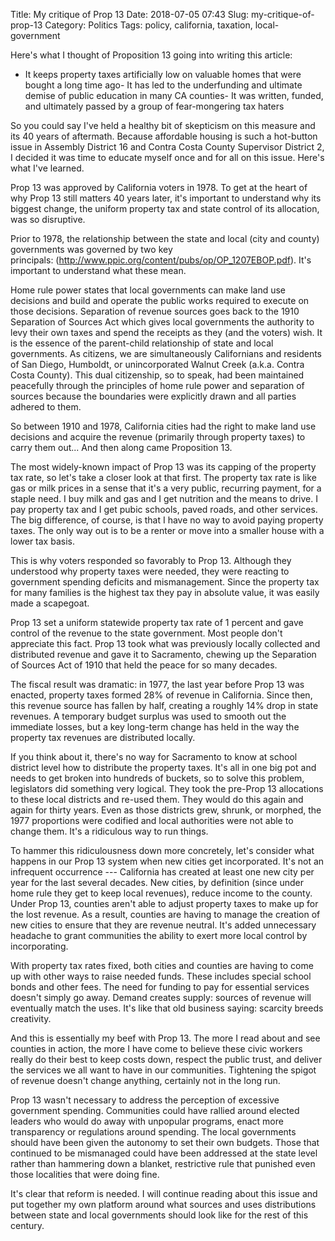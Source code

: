 Title: My critique of Prop 13
Date: 2018-07-05 07:43
Slug: my-critique-of-prop-13
Category: Politics
Tags: policy, california, taxation, local-government

Here's what I thought of Proposition 13 going into writing this article:

- It keeps property taxes artificially low on valuable homes that were bought a long time ago- It has led to the underfunding and ultimate demise of public education in many CA counties- It was written, funded, and ultimately passed by a group of fear-mongering tax haters

So you could say I've held a healthy bit of skepticism on this measure and its 40 years of aftermath. Because affordable housing is such a hot-button issue in Assembly District 16 and Contra Costa County Supervisor District 2, I decided it was time to educate myself once and for all on this issue. Here's what I've learned. 

Prop 13 was approved by California voters in 1978. To get at the heart of why Prop 13 still matters 40 years later, it's important to understand why its biggest change, the uniform property tax and state control of its allocation, was so disruptive. 

Prior to 1978, the relationship between the state and local (city and county) governments was governed by two key principals: (http://www.ppic.org/content/pubs/op/OP_1207EBOP.pdf). It's important to understand what these mean.

Home rule power states that local governments can make land use decisions and build and operate the public works required to execute on those decisions. Separation of revenue sources goes back to the 1910 Separation of Sources Act which gives local governments the authority to levy their own taxes and spend the receipts as they (and the voters) wish. It is the essence of the parent-child relationship of state and local governments. As citizens, we are simultaneously Californians and residents of San Diego, Humboldt, or unincorporated Walnut Creek (a.k.a. Contra Costa County). This dual citizenship, so to speak, had been maintained peacefully through the principles of home rule power and separation of sources because the boundaries were explicitly drawn and all parties adhered to them. 

So between 1910 and 1978, California cities had the right to make land use decisions and acquire the revenue (primarily through property taxes) to carry them out... ​And then along came Proposition 13.  

The most widely-known impact of Prop 13 was its capping of the property tax rate, so let's take a closer look at that first. The property tax rate is like gas or milk prices in a sense that it's a very public, recurring payment, for a staple need. I buy milk and gas and I get nutrition and the means to drive. I pay property tax and I get pubic schools, paved roads, and other services. The big difference, of course, is that I have no way to avoid paying property taxes. The only way out is to be a renter or move into a smaller house with a lower tax basis. 

This is why voters responded so favorably to Prop 13. Although they understood why property taxes were needed, they were reacting to government spending deficits and mismanagement. Since the property tax for many families is the highest tax they pay in absolute value, it was easily made a scapegoat. 

Prop 13 set a uniform statewide property tax rate of 1 percent and gave control of the revenue to the state government. Most people don't appreciate this fact. Prop 13 took what was previously locally collected and distributed revenue and gave it to Sacramento, chewing up the Separation of Sources Act of 1910 that held the peace for so many decades. 

The fiscal result was dramatic: in 1977, the last year before Prop 13 was enacted, property taxes formed 28% of revenue in California. Since then, this revenue source has fallen by half, creating a roughly 14% drop in state revenues. A temporary budget surplus was used to smooth out the immediate losses, but a key long-term change has held in the way the property tax revenues are distributed locally.

If you think about it, there's no way for Sacramento to know at school district level how to distribute the property taxes. It's all in one big pot and needs to get broken into hundreds of buckets, so to solve this problem, legislators did something very logical. They took the pre-Prop 13 allocations to these local districts and re-used them. They would do this again and again for thirty years. Even as those districts grew, shrunk, or morphed, the 1977 proportions were codified and local authorities were not able to change them. It's a ridiculous way to run things.

To hammer this ridiculousness down more concretely, let's consider what happens in our Prop 13 system when new cities get incorporated. It's not an infrequent occurrence --- California has created at least one new city per year for the last several decades. New cities, by definition (since under home rule they get to keep local revenues), reduce income to the county. Under Prop 13, counties aren't able to adjust property taxes to make up for the lost revenue. As a result, counties are having to manage the creation of new cities to ensure that they are revenue neutral. It's added unnecessary headache to grant communities the ability to exert more local control by incorporating.

With property tax rates fixed, both cities and counties are having to come up with other ways to raise needed funds. These includes special school bonds and other fees. The need for funding to pay for essential services doesn't simply go away. Demand creates supply: sources of revenue will eventually match the uses. It's like that old business saying: scarcity breeds creativity. 

And this is essentially my beef with Prop 13. The more I read about and see counties in action, the more I have come to believe these civic workers really do their best to keep costs down, respect the public trust, and deliver the services we all want to have in our communities. Tightening the spigot of revenue doesn't change anything, certainly not in the long run. 

Prop 13 wasn't necessary to address the perception of excessive government spending. Communities could have rallied around elected leaders who would do away with unpopular programs, enact more transparency or regulations around spending. The local governments should have been given the autonomy to set their own budgets. Those that continued to be mismanaged could have been addressed at the state level rather than hammering down a blanket, restrictive rule that punished even those localities that were doing fine. 

It's clear that reform is needed. I will continue reading about this issue and put together my own platform around what sources and uses distributions between state and local governments should look like for the rest of this century.